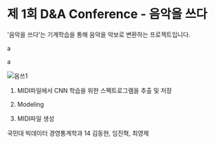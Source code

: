 # 제 1회 D&amp;A Conference - 음악을 쓰다


'음악을 쓰다'는 기계학습을 통해 음악을 악보로 변환하는 프로젝트입니다.

a

a
  

![음쓰1](https://user-images.githubusercontent.com/48852089/54863255-d15e7e80-4d89-11e9-9f2b-524446c0e034.png)

1. MIDI파일에서 CNN 학습을 위한 스펙트로그램을 추출 및 저장

2. Modeling

3. MIDI파일 생성

국민대 빅데이터 경영통계학과 14 김동현, 임진혁, 최영제

